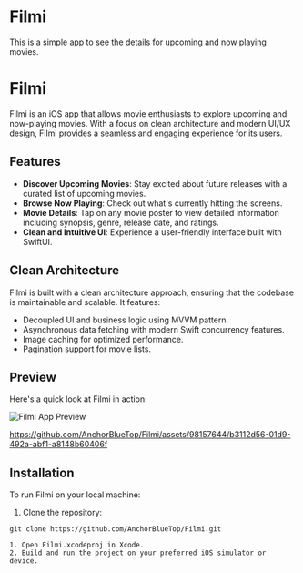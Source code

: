 # Filmi
This is a simple app to see the details for upcoming and now playing movies. 

# Filmi

Filmi is an iOS app that allows movie enthusiasts to explore upcoming and now-playing movies. With a focus on clean architecture and modern UI/UX design, Filmi provides a seamless and engaging experience for its users.

## Features

- **Discover Upcoming Movies**: Stay excited about future releases with a curated list of upcoming movies.
- **Browse Now Playing**: Check out what's currently hitting the screens.
- **Movie Details**: Tap on any movie poster to view detailed information including synopsis, genre, release date, and ratings. 
- **Clean and Intuitive UI**: Experience a user-friendly interface built with SwiftUI.

## Clean Architecture

Filmi is built with a clean architecture approach, ensuring that the codebase is maintainable and scalable. It features:

- Decoupled UI and business logic using MVVM pattern.
- Asynchronous data fetching with modern Swift concurrency features.
- Image caching for optimized performance.
- Pagination support for movie lists.

## Preview

Here's a quick look at Filmi in action:

![Filmi App Preview](https://github.com/AnchorBlueTop/Filmi/assets/98157644/fd81d337-709d-4454-b042-326ee8d05492)

https://github.com/AnchorBlueTop/Filmi/assets/98157644/b3112d56-01d9-492a-abf1-a8148b60406f

## Installation

To run Filmi on your local machine:

1. Clone the repository:
```shell
git clone https://github.com/AnchorBlueTop/Filmi.git

1. Open Filmi.xcodeproj in Xcode.
2. Build and run the project on your preferred iOS simulator or device.
